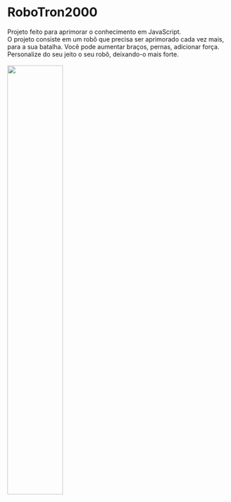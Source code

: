# RoboTron2000
Projeto feito para aprimorar o conhecimento em JavaScript. <br>
O projeto consiste em um robô que precisa ser aprimorado cada vez mais, para a sua batalha.
Você pode aumentar braços, pernas, adicionar força. Personalize do seu jeito o seu robô, deixando-o mais forte.
<br>
<br>
<img width="50%" src="https://github.com/Leonardo-Freitas-JuniorDev/RoboTron2000/assets/110792005/9e7d2c84-0194-40aa-90de-49d8e4780b70">

